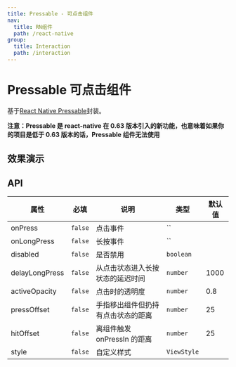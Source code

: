 ```yaml
---
title: Pressable - 可点击组件
nav:
  title: RN组件
  path: /react-native
group:
  title: Interaction
  path: /interaction
---
```


# Pressable 可点击组件

基于[React Native Pressable](https://reactnative.dev/docs/pressable)封装。

**注意：Pressable 是 react-native 在 0.63 版本引入的新功能，也意味着如果你的项目是低于 0.63 版本的话，Pressable 组件无法使用**

## 效果演示

## API

| 属性           | 必填    | 说明                               | 类型        | 默认值 |
| -------------- | ------- | ---------------------------------- | ----------- | ------ |
| onPress        | `false` | 点击事件                           | ``          |        |
| onLongPress    | `false` | 长按事件                           | ``          |        |
| disabled       | `false` | 是否禁用                           | `boolean`   |        |
| delayLongPress | `false` | 从点击状态进入长按状态的延迟时间   | `number`    | 1000   |
| activeOpacity  | `false` | 点击时的透明度                     | `number`    | 0.8    |
| pressOffset    | `false` | 手指移出组件但扔持有点击状态的距离 | `number`    | 25     |
| hitOffset      | `false` | 离组件触发 onPressIn 的距离        | `number`    | 25     |
| style          | `false` | 自定义样式                         | `ViewStyle` |        |
